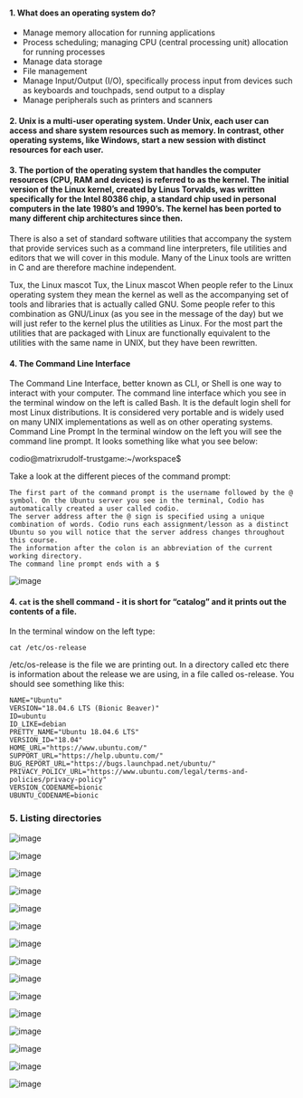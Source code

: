 #### 1. What does an operating system do?

   - Manage memory allocation for running applications
   - Process scheduling; managing CPU (central processing unit) allocation for running processes
   - Manage data storage
   - File management
   - Manage Input/Output (I/O), specifically process input from devices such as keyboards and touchpads, send output to a display
   - Manage peripherals such as printers and scanners

#### 2. Unix is a multi-user operating system. Under Unix, each user can access and share system resources such as memory. In contrast, other operating systems, like Windows, start a new session with distinct resources for each user.

#### 3. The portion of the operating system that handles the computer resources (CPU, RAM and devices) is referred to as the kernel. The initial version of the Linux kernel, created by Linus Torvalds, was written specifically for the Intel 80386 chip, a standard chip used in personal computers in the late 1980’s and 1990’s. The kernel has been ported to many different chip architectures since then.

There is also a set of standard software utilities that accompany the system that provide services such as a command line interpreters, file utilities and editors that we will cover in this module. Many of the Linux tools are written in C and are therefore machine independent.
	
Tux, the Linux mascot
Tux, the Linux mascot
When people refer to the Linux operating system they mean the kernel as well as the accompanying set of tools and libraries that is actually called GNU. Some people refer to this combination as GNU/Linux (as you see in the message of the day) but we will just refer to the kernel plus the utilities as Linux. For the most part the utilities that are packaged with Linux are functionally equivalent to the utilities with the same name in UNIX, but they have been rewritten.



#### 4. The Command Line Interface
The Command Line Interface, better known as CLI, or Shell is one way to interact with your computer. The command line interface which you see in the terminal window on the left is called Bash. It is the default login shell for most Linux distributions. It is considered very portable and is widely used on many UNIX implementations as well as on other operating systems.
Command Line Prompt
In the terminal window on the left you will see the command line prompt. It looks something like what you see below:

codio@matrixrudolf-trustgame:~/workspace$

Take a look at the different pieces of the command prompt:

    The first part of the command prompt is the username followed by the @ symbol. On the Ubuntu server you see in the terminal, Codio has automatically created a user called codio.
    The server address after the @ sign is specified using a unique combination of words. Codio runs each assignment/lesson as a distinct Ubuntu so you will notice that the server address changes throughout this course.
    The information after the colon is an abbreviation of the current working directory.
    The command line prompt ends with a $
    
    
![image](https://user-images.githubusercontent.com/96974600/196700159-100ded28-f3e3-4d10-8b61-7c3901f59b32.png)


#### 4. ```cat``` is the shell command - it is short for “catalog” and it prints out the contents of a file.
In the terminal window on the left type:

```cat /etc/os-release```

/etc/os-release is the file we are printing out. In a directory called etc there is information about the release we are using, in a file called os-release.
You should see something like this:

```
NAME="Ubuntu"
VERSION="18.04.6 LTS (Bionic Beaver)"
ID=ubuntu
ID_LIKE=debian
PRETTY_NAME="Ubuntu 18.04.6 LTS"
VERSION_ID="18.04"
HOME_URL="https://www.ubuntu.com/"
SUPPORT_URL="https://help.ubuntu.com/"
BUG_REPORT_URL="https://bugs.launchpad.net/ubuntu/"
PRIVACY_POLICY_URL="https://www.ubuntu.com/legal/terms-and-policies/privacy-policy"
VERSION_CODENAME=bionic
UBUNTU_CODENAME=bionic
```

### 5. Listing directories
![image](https://user-images.githubusercontent.com/96974600/196708791-11da00ed-bf5e-4168-a59b-0f027208e8b3.png)


![image](https://user-images.githubusercontent.com/96974600/196710880-645016af-a92a-4c39-b193-87f8a0c23b3e.png)

![image](https://user-images.githubusercontent.com/96974600/196712124-9e94a001-89ac-4715-bac5-3cab4da48b6b.png)

![image](https://user-images.githubusercontent.com/96974600/196718699-c7b3dc05-30f4-409b-ab3a-d4b0b0de5c61.png)

![image](https://user-images.githubusercontent.com/96974600/196741896-09ee3b67-71c4-4a3f-9170-a8494c9ccb2a.png)

![image](https://user-images.githubusercontent.com/96974600/196778356-39dfabc7-6726-4ac5-b202-eb41f45aabba.png)

![image](https://user-images.githubusercontent.com/96974600/196780143-f7c725d9-efcc-470f-b028-a240cef7ce23.png)

![image](https://user-images.githubusercontent.com/96974600/196780688-409f26a7-66b2-404f-9e3b-2f44f02992b4.png)

![image](https://user-images.githubusercontent.com/96974600/196781158-8b5db629-91d6-4edd-8457-0ad02d8ab829.png)

![image](https://user-images.githubusercontent.com/96974600/196782560-ba7ce56b-39d9-48ff-bf26-1c5839b54f73.png)

![image](https://user-images.githubusercontent.com/96974600/196782833-5f9498c0-8a1c-438e-94b4-40fdd5d8f18a.png)

![image](https://user-images.githubusercontent.com/96974600/196783497-7a25dbb1-ee28-4fc9-9dc3-0c59aa75acf7.png)

![image](https://user-images.githubusercontent.com/96974600/196783682-a0c35d48-be60-43c0-8a12-c75b09acba02.png)

![image](https://user-images.githubusercontent.com/96974600/196784283-97a39865-b89f-4332-8b5e-918e2d23a13f.png)

![image](https://user-images.githubusercontent.com/96974600/196784750-5f1f2539-4ef9-4613-9a31-593821a6cca6.png)










